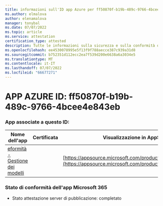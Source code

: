 ```yaml
---
title: informazioni sull'ID app Azure per ff50870f-b19b-489c-9766-4bcee4e843eb
ms.author: elmalova
author: elenamalova
manager: tonybal
ms.date: 07/07/2022
ms.topic: article
ms.service: attestation
certification_type: attested
description: Tutte le informazioni sulla sicurezza e sulla conformità disponibili per ff50870f-b19b-489c-9766-4bcee4e843eb.
ms.openlocfilehash: ee4530078995e5f13f9f788aecce387c939a31d8
ms.sourcegitcommit: b752351d112ecc2ea7f539d200e6638a6a3034e5
ms.translationtype: MT
ms.contentlocale: it-IT
ms.lasthandoff: 07/07/2022
ms.locfileid: "66677271"
---
```

# <a name="azure-app-id-ff50870f-b19b-489c-9766-4bcee4e843eb"></a>APP AZURE ID: ff50870f-b19b-489c-9766-4bcee4e843eb


### <a name="apps-associated-with-this-id"></a>App associate a questo ID:
| **Nome dell'app** | **Certificata** | **Visualizzazione in AppSource** |
|--------------|---------------|-----------------------|
| [eformità - Gestione dei modelli](../forward/WA200003519.md) |  | [https://appsource.microsoft.com/product/office/WA200003519](https://appsource.microsoft.com/product/office/WA200003519) |

### <a name="microsoft-365-app-compliance-status"></a>Stato di conformità dell'app Microsoft 365
- Stato attestazione server di pubblicazione: completato
